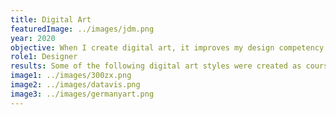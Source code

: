 ```yaml
---
title: Digital Art
featuredImage: ../images/jdm.png
year: 2020
objective: When I create digital art, it improves my design competency and skills. I utilize techniques in Adobe Illustrator and Photoshop to create graphics. I take the time to experiment other design styles in font, color, and composition combinations.
role1: Designer
results: Some of the following digital art styles were created as course projects at Purdue University while others are made for personal projects. The majority of these graphics were created in less than two-weeks.
image1: ../images/300zx.png
image2: ../images/datavis.png
image3: ../images/germanyart.png
---
```

